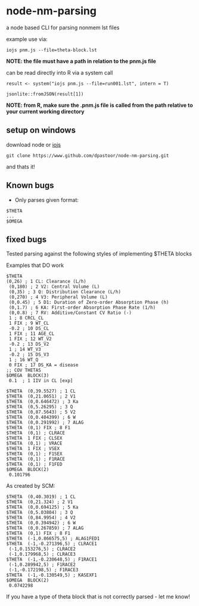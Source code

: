 # node-nm-parsing
a node based CLI for parsing nonmem lst files

example use via:

```
iojs pnm.js --file=theta-block.lst
```

**NOTE: the file must have a path in relation to the pnm.js file**


can be read directly into R via a system call

```
result <- system("iojs pnm.js --file=run001.lst", intern = T)

jsonlite::fromJSON(result[1])

```

**NOTE: from R, make sure the .pnm.js file is called from the path relative to your current working directory**

## setup on windows

download node or [iojs](https://iojs.org/en/index.html)

```
git clone https://www.github.com/dpastoor/node-nm-parsing.git
```

and thats it!

## Known bugs

* Only parses given format:

```
$THETA
...
$OMEGA
```


## fixed bugs
Tested parsing against the following styles of implementing $THETA blocks

Examples that DO work
```
$THETA  
(0,26) ; 1 CL: Clearance (L/h)
 (0,180) ; 2 V2: Central Volume (L)
 (0,35) ; 3 Q: Distribution Clearance (L/h)
 (0,270) ; 4 V3: Peripheral Volume (L)
 (0,0.45) ; 5 D1: Duration of Zero-order Absorption Phase (h)
 (0,1.7) ; 6 KA: First-order Absorption Phase Rate (1/h)
 (0,0.8) ; 7 RV: Additive/Constant CV Ratio (-)
 1 ; 8 CRCL_CL
 1 FIX ; 9 WT_CL
 -0.2 ; 10 DS_CL
 1 FIX ; 11 AGE_CL
 1 FIX ; 12 WT_V2
 -0.2 ; 13 DS_V2
 1 ; 14 WT_V3
 -0.2 ; 15 DS_V3
 1 ; 16 WT_Q
 0 FIX ; 17 DS_KA = disease
;; COV THETAS
$OMEGA  BLOCK(3)
 0.1  ; 1 IIV in CL [exp]
```

```
$THETA  (0,39.5527) ; 1 CL
$THETA  (0,21.0651) ; 2 V1
$THETA  (0,0.646472) ; 3 Ka
$THETA  (0,5.26295) ; 3 Q
$THETA  (0,87.5643) ; 5 V2
$THETA  (0,0.404399) ; 6 W
$THETA  (0,0.291992) ; 7 ALAG
$THETA  (0,1) FIX ; 8 F1
$THETA  (0,1) ; CLRACE
$THETA  1 FIX ; CLSEX
$THETA  (0,1) ; VRACE
$THETA  1 FIX ; VSEX
$THETA  (0,1) ; F1SEX
$THETA  (0,1) ; F1RACE
$THETA  (0,1) ; F1FED
$OMEGA  BLOCK(2)
 0.101796
```

As created by SCM:

```
$THETA  (0,40.3019) ; 1 CL
$THETA  (0,21.324) ; 2 V1
$THETA  (0,0.694125) ; 5 Ka
$THETA  (0,5.03804) ; 3 Q
$THETA  (0,84.9954) ; 4 V2
$THETA  (0,0.394942) ; 6 W
$THETA  (0,0.267859) ; 7 ALAG
$THETA  (0,1) FIX ; 8 F1
$THETA  (-1,0.866575,5) ; ALAG1FED1
$THETA  (-1,-0.271396,5) ; CLRACE1
 (-1,0.153276,5) ; CLRACE2
 (-1,0.179968,5) ; CLRACE3
$THETA  (-1,-0.230648,5) ; F1RACE1
 (-1,0.289942,5) ; F1RACE2
 (-1,-0.172198,5) ; F1RACE3
$THETA  (-1,-0.130549,5) ; KASEXF1
$OMEGA  BLOCK(2)
 0.0742298
 ```

 If you have a type of theta block that is not correctly parsed - let me know! 